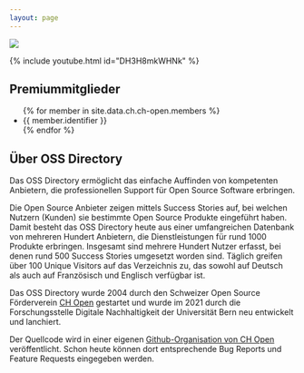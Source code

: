 ```yaml
---
layout: page
---
```

![](https://minio.digisus.ch/ossdirectory-assets/OSSD_Logo_rgb.svg)

{% include youtube.html id="DH3H8mkWHNk" %}

## Premiummitglieder
<ul>
{% for member in site.data.ch.ch-open.members %}
  <li> {{ member.identifier }} </li>
{% endfor %}
</ul>

## Über OSS Directory

Das OSS Directory ermöglicht das einfache Auffinden von kompetenten Anbietern, die professionellen Support für Open Source Software erbringen.

Die Open Source Anbieter zeigen mittels Success Stories auf, bei welchen Nutzern (Kunden) sie bestimmte Open Source Produkte eingeführt haben. Damit besteht das OSS Directory heute aus einer umfangreichen Datenbank von mehreren Hundert Anbietern, die Dienstleistungen für rund 1000 Produkte erbringen. Insgesamt sind mehrere Hundert Nutzer erfasst, bei denen rund 500 Success Stories umgesetzt worden sind. Täglich greifen über 100 Unique Visitors auf das Verzeichnis zu, das sowohl auf Deutsch als auch auf Französisch und Englisch verfügbar ist.

Das OSS Directory wurde 2004 durch den Schweizer Open Source Förderverein [CH Open](https://www.ch-open.ch) gestartet und wurde im 2021 durch die Forschungsstelle Digitale Nachhaltigkeit der Universität Bern neu entwickelt und lanchiert.

Der Quellcode wird in einer eigenen [Github-Organisation von CH Open](http://github.com/ossdirectory/) veröffentlicht. Schon heute können dort entsprechende Bug Reports und Feature Requests eingegeben werden.
